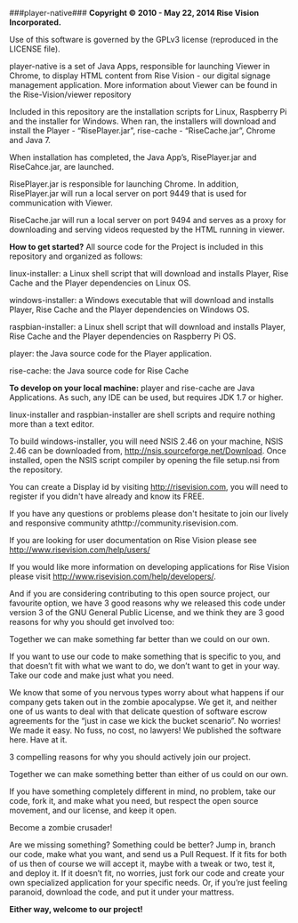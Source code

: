 ###player-native###
**Copyright © 2010 - May 22, 2014 Rise Vision Incorporated.**

Use of this software is governed by the GPLv3 license (reproduced in the LICENSE file).

player-native is a set of Java Apps, responsible for launching Viewer in Chrome, to display HTML content from Rise Vision - our digital signage management application. More information about Viewer can be found in the Rise-Vision/viewer repository

Included in this repository are the installation scripts for Linux, Raspberry Pi and the installer for Windows. When ran, the installers will download and install the Player - “RisePlayer.jar”, rise-cache - “RiseCache.jar”, Chrome and Java 7. 


When installation has completed, the Java App’s, RisePlayer.jar and RiseCahce.jar, are launched. 

RisePlayer.jar is responsible for launching Chrome. In addition, RisePlayer.jar will run a local server on port 9449 that is used for communication with Viewer.

RiseCache.jar will run a local server on port 9494 and serves as a proxy for downloading and serving videos requested by the HTML running in viewer.

**How to get started?** 
All source code for the Project is included in this repository and organized as follows:


linux-installer: a Linux shell script that will download and installs Player, Rise Cache and the Player dependencies on Linux OS. 


windows-installer: a Windows executable that will download and installs Player, Rise Cache and the Player dependencies on Windows OS.


raspbian-installer: a Linux shell script that will download and installs Player, Rise Cache and the Player dependencies on Raspberry Pi OS. 


player: the Java source code for the Player application.


rise-cache: the Java source code for Rise Cache


**To develop on your local machine:**
player and rise-cache are Java Applications. As such, any IDE can be used, but requires JDK 1.7  or higher.


linux-installer and raspbian-installer are shell scripts and require nothing more than a text editor.


To build windows-installer, you will need NSIS 2.46 on your machine, NSIS 2.46 can be downloaded from, http://nsis.sourceforge.net/Download. Once installed, open the NSIS script compiler by opening the file setup.nsi from the repository.

You can create a Display id by visiting http://risevision.com, you will need to register if you didn't have already and know its FREE.

If you have any questions or problems please don't hesitate to join our lively and responsive community athttp://community.risevision.com.


If you are looking for user documentation on Rise Vision please see http://www.risevision.com/help/users/


If you would like more information on developing applications for Rise Vision please visit http://www.risevision.com/help/developers/.


And if you are considering contributing to this open source project, our favourite option, we have 3 good reasons why we released this code under version 3 of the GNU General Public License, and we think they are 3 good reasons for why you should get involved too:


Together we can make something far better than we could on our own.


If you want to use our code to make something that is specific to you, and that doesn’t fit with what we want to do, we don’t want to get in your way. Take our code and make just what you need.


We know that some of you nervous types worry about what happens if our company gets taken out in the zombie apocalypse. We get it, and neither one of us wants to deal with that delicate question of software escrow agreements for the “just in case we kick the bucket scenario”. No worries! We made it easy. No fuss, no cost, no lawyers! We published the software here. Have at it.


3 compelling reasons for why you should actively join our project.

Together we can make something better than either of us could on our own.


If you have something completely different in mind, no problem, take our code, fork it, and make what you need, but respect the open source movement, and our license, and keep it open.


Become a zombie crusader!


Are we missing something? Something could be better? Jump in, branch our code, make what you want, and send us a Pull Request. If it fits for both of us then of course we will accept it, maybe with a tweak or two, test it, and deploy it. If it doesn’t fit, no worries, just fork our code and create your own specialized application for your specific needs. Or, if you’re just feeling paranoid, download the code, and put it under your mattress.


**Either way, welcome to our project!**


